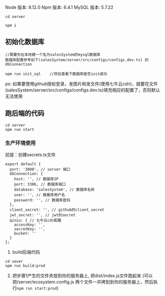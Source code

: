 
Node 版本: 8.12.0
Npm 版本: 6.4.1
MySQL 版本: 5.7.22


```
cd server
```

```
npm i
```

## 初始化数据库

```
//需要先在本地建一个名为salesSystem的mysql数据库
数据库配置参考如下(salesSystem/server/src/configs/configs.dev.ts) 的dbConnection

npm run init_sql    //然后查看下数据库是否init成功
```

ps: 如果要使用github授权登录，发图片和发文件(使用七牛云cdn)，就要在文件(salesSystem/server/src/configs/configs.dev.ts)填充相应的配置了，否则默认无法使用


##  跑后端的代码
```
cd server
npm run start
```

### 生产环境使用

前提：创建secrets.ts文件
```
export default {
  port: '3000', // server 端口
  dbConnection: {
    host: '', // 数据库IP
    port: 3306, // 数据库端口
    database: 'salesSystem', // 数据库名称
    user: '', // 数据库用户名
    password: '', // 数据库密码
  },
  client_secret: '', // github的client_secret
  jwt_secret: '', // jwt的secret
  qiniu: { // 七牛云cdn配置
    accessKey: '',
    secretKey: '',
    bucket: ''
  }
};
```


1. build后端代码

```
cd sever
npm run build:prod
```
2. 把步骤1产生的文件夹放到你的服务器上, 把dist/index.js文件跑起来
(可以把/server/ecosystem.config.js 两个文件一并拷到到你的服务器上，然后执行`npm run start:prod`)
